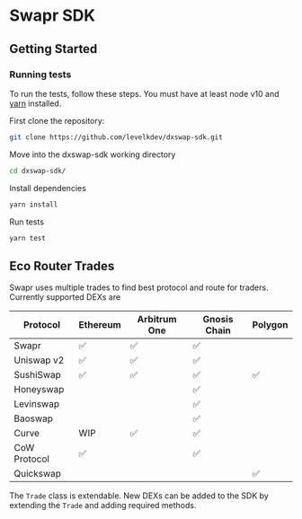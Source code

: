 # Swapr SDK

## Getting Started

### Running tests

To run the tests, follow these steps. You must have at least node v10 and [yarn](https://yarnpkg.com/) installed.

First clone the repository:

```sh
git clone https://github.com/levelkdev/dxswap-sdk.git
```

Move into the dxswap-sdk working directory

```sh
cd dxswap-sdk/
```

Install dependencies

```sh
yarn install
```

Run tests

```sh
yarn test
```

## Eco Router Trades

Swapr uses multiple trades to find best protocol and route for traders. Currently supported DEXs are

| Protocol     | Ethereum | Arbitrum One | Gnosis Chain | Polygon |
| ------------ | -------- | ------------ | ------------ | ------- |
| Swapr        | ✅       | ✅           | ✅           |         |
| Uniswap v2   | ✅       | ✅           | ✅           |         |
| SushiSwap    | ✅       | ✅           | ✅           | ✅      |
| Honeyswap    |          |              | ✅           |         |
| Levinswap    |          |              | ✅           |         |
| Baoswap      |          |              | ✅           |         |
| Curve        | WIP      | ✅           | ✅           |         |
| CoW Protocol | ✅       |              | ✅           |         |
| Quickswap    |          |              |              | ✅      |

The `Trade` class is extendable. New DEXs can be added to the SDK by extending the `Trade` and adding required methods.
